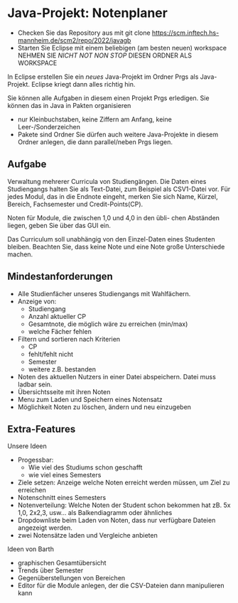 Java-Projekt: Notenplaner
=======================================

* Checken Sie das Repository aus mit
    git clone https://scm.inftech.hs-mannheim.de/scm2/repo/2022/javagb
* Starten Sie Eclipse mit einem beliebigen (am besten neuen) workspace
  NEHMEN SIE *NICHT* *NOT* *NON* *STOP* DIESEN ORDNER ALS WORKSPACE
  
In Eclipse erstellen Sie ein
  *neues* Java-Projekt im Ordner Prgs als Java-Projekt.
Eclipse kriegt dann alles richtig hin.

Sie können alle Aufgaben in diesem einen Projekt Prgs erledigen.
Sie können das in Java in Pakten organisieren
* nur Kleinbuchstaben, keine Ziffern am Anfang, keine Leer-/Sonderzeichen
* Pakete sind Ordner
Sie dürfen auch weitere Java-Projekte in diesem Ordner anlegen, die
dann parallel/neben Prgs liegen.

## Aufgabe
Verwaltung mehrerer Curricula von Studiengängen. 
Die Daten eines Studiengangs halten Sie als Text-Datei, zum Beispiel als CSV1-Datei vor. 
Für jedes Modul, das in die Endnote eingeht, merken Sie sich Name, Kürzel, Bereich, Fachsemester und Credit-Points(CP).

Noten für Module, die zwischen 1,0 und 4,0 in den übli-
chen Abständen liegen, geben Sie über das GUI ein. 

Das Curriculum soll unabhängig von den Einzel-Daten eines Studenten bleiben. 
Beachten Sie, dass keine Note und eine Note große Unterschiede machen. 

## Mindestanforderungen
* Alle Studienfächer unseres Studiengangs mit Wahlfächern.
* Anzeige von:
	+ Studiengang
	+ Anzahl aktueller CP
	+ Gesamtnote, die möglich wäre zu erreichen (min/max)
	+ welche Fächer fehlen
* Filtern und sortieren nach Kriterien
	+ CP
	+ fehlt/fehlt nicht
	+ Semester
	+ weitere z.B. bestanden
* Noten des aktuellen Nutzers in einer Datei abspeichern. Datei muss ladbar sein.
* Übersichtsseite mit ihren Noten
* Menu zum Laden und Speichern eines Notensatz
* Möglichkeit Noten zu löschen, ändern und neu einzugeben

## Extra-Features
Unsere Ideen
+ Progessbar: 
	* Wie viel des Studiums schon geschafft
	* wie viel eines Semesters
+ Ziele setzen: Anzeige welche Noten erreicht werden müssen, um Ziel zu erreichen
+ Notenschnitt eines Semesters
+ Notenverteilung: Welche Noten der Student schon bekommen hat zB. 5x 1,0, 2x2,3, usw... als Balkendiagramm oder ähnliches
+ Dropdownliste beim Laden von Noten, dass nur verfügbare Dateien angezeigt werden.
+ zwei Notensätze laden und Vergleiche anbieten

Ideen von Barth
+ graphischen Gesamtübersicht
+ Trends über Semester
+ Gegenüberstellungen von Bereichen
+ Editor für die Module anlegen, der die CSV-Dateien dann manipulieren kann
